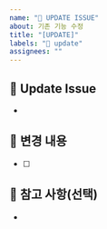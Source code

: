 ```yaml
---
name: "🔧 UPDATE ISSUE"
about: 기존 기능 수정
title: "[UPDATE]"
labels: "🔧 update"
assignees: ""
---
```


<!-- 이슈 이름: [UPDATE] 기능 내용 상세 -->
<!-- Assignees 본인으로 필수 등록 -->

## 🔧 Update Issue

<!-- 관련 이슈에 대해 간략히 설명해 주세요 -->

-

## 🔧 변경 내용

<!-- 변경한 내용들을 적어 주세요 -->

- [ ] 

## 🔧 참고 사항(선택)

<!-- 참고할 만한 자료나 사항(ex. 기한 등)이 있다면 첨부해 주세요 -->

-
